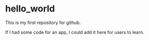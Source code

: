 # hello_world
This is my first repository for github.

If I had some code for an app, I could add it here for users to learn.
